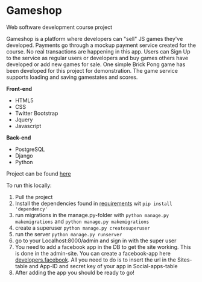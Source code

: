 # Gameshop
Web software development course project

  Gameshop is a platform where developers can "sell" JS games they've developed. Payments go through a mockup payment service created
  for the course. No real transactions are happening in this app. Users can Sign Up to the service as regular users or developers
  and buy games others have developed or add new games for sale. One simple Brick Pong game has been developed for
  this project for demonstration. The game service supports loading and saving gamestates and scores.
    
**Front-end**
- HTML5
- CSS
- Twitter Bootstrap
- Jquery
- Javascript

**Back-end**
- PostgreSQL
- Django
- Python

Project can be found [here](https://indiegames.herokuapp.com/)  
  
  To run this locally:
  1. Pull the project
  2. Install the dependencies found in [requirements](./requrements.txt) wit ```pip install 'dependency'```
  3. run migrations in the manage.py-folder with ```python manage.py makemigrations``` and ```python manage.py makemigrations```
  4. create a superuser ```python manage.py createsuperuser```
  5. run the server ```python manage.py runserver```
  6. go to your Localhost:8000/admin and sign in with the super user
  7. You need to add a facebook app in the DB to get the site working. This is done in the admin-site. 
  You can create a facebook-app here [developers.facebook](https://developers.facebook.com/). 
  All you need to do is to insert the url in the Sites-table and App-ID and secret key of your app in Social-apps-table
  8. After adding the app you should be ready to go!
